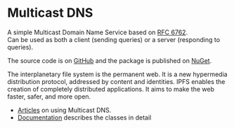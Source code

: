 # Multicast DNS

A simple Multicast Domain Name Service based on [RFC 6762](https://tools.ietf.org/html/rfc6762).  
Can be used as both a client (sending queries) or a server (responding to queries).

The source code is on [GitHub](https://github.com/richardschneider/net-mdns) and the 
package is published on [NuGet](https://www.nuget.org/packages/Ipfs.Dns.Multicast).

The interplanetary file system is the permanent web. It is a new hypermedia distribution protocol, addressed by content and identities. IPFS enables the creation of completely distributed applications. It aims to make the web faster, safer, and more open.

- [Articles](articles/intro.md) on using Multicast DNS.
- [Documentation](api/Makaretu.Dns.yml) describes the classes in detail  
